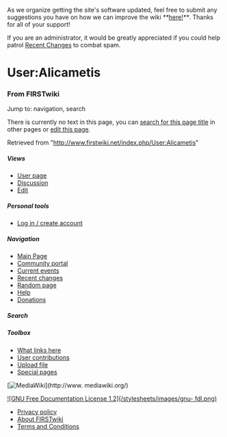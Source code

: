 As we organize getting the site's software updated, feel free to submit any
suggestions you have on how we can improve the wiki
_**_[here!](/index.php/User:Hallry/Suggestions "User:Hallry/Suggestions"
)_**_. Thanks for all of your support!

If you are an administrator, it would be greatly appreciated if you could help
patrol [Recent Changes](/index.php/Special:Recentchanges
"Special:Recentchanges" ) to combat spam.

# User:Alicametis

### From FIRSTwiki

Jump to: navigation, search

There is currently no text in this page, you can [search for this page
title](/index.php/Special:Search/Alicametis "Special:Search/Alicametis" ) in
other pages or [edit this
page](http://www.firstwiki.net/index.php?title=User:Alicametis&action=edit
"http://www.firstwiki.net/index.php?title=User:Alicametis&action=edit" ).

Retrieved from "<http://www.firstwiki.net/index.php/User:Alicametis>"

##### Views

  * [User page](/index.php?title=User:Alicametis&action=edit)
  * [Discussion](/index.php/User_talk:Alicametis)
  * [Edit](/index.php?title=User:Alicametis&action=edit)

##### Personal tools

  * [Log in / create account](/index.php?title=Special:Userlogin&returnto=User:Alicametis)

[](/index.php/Main_Page "Main Page" )

##### Navigation

  * [Main Page](/index.php/Main_Page)
  * [Community portal](/index.php/FIRSTwiki:Community_portal)
  * [Current events](/index.php/Current_events)
  * [Recent changes](/index.php/Special:Recentchanges)
  * [Random page](/index.php/Special:Random)
  * [Help](/index.php/FIRSTwiki:Help)
  * [Donations](/index.php/FIRSTwiki:Site_support)

##### Search



##### Toolbox

  * [What links here](/index.php/Special:Whatlinkshere/User:Alicametis)
  * [User contributions](/index.php/Special:Contributions/Alicametis)
  * [Upload file](/index.php/Special:Upload)
  * [Special pages](/index.php/Special:Specialpages)

[![MediaWiki](/skins/common/images/poweredby_mediawiki_88x31.png)](http://www.
mediawiki.org/)

[![GNU Free Documentation License 1.2](/stylesheets/images/gnu-
fdl.png)](http://www.gnu.org/copyleft/fdl.html)

  * [Privacy policy](/index.php/FIRSTwiki:Privacy_policy "FIRSTwiki:Privacy policy" )
  * [About FIRSTwiki](/index.php/FIRSTwiki:About "FIRSTwiki:About" )
  * [Terms and Conditions](/index.php/FIRSTwiki:Terms_and_conditions "FIRSTwiki:Terms and conditions" )

